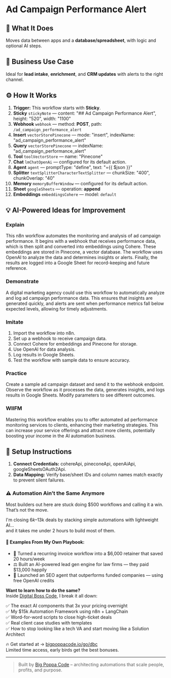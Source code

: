 # Ad Campaign Performance Alert
  ## 🚀 What It Does
  Moves data between apps and a **database/spreadsheet**, with logic and optional AI steps.
  
  ## 💼 Business Use Case
  Ideal for **lead intake**, **enrichment**, and **CRM updates** with alerts to the right channel.
  
  ## ⚙️ How It Works
  1. **Trigger:** This workflow starts with **Sticky**.
  2. **Sticky** `stickyNote` — content: "## Ad Campaign Performance Alert", height: "520", width: "1100"
3. **Webhook** `webhook` — method: **POST**, path: `/ad_campaign_performance_alert`
4. **Insert** `vectorStorePinecone` — mode: "insert", indexName: "ad_campaign_performance_alert"
5. **Query** `vectorStorePinecone` — indexName: "ad_campaign_performance_alert"
6. **Tool** `toolVectorStore` — name: "Pinecone"
7. **Chat** `lmChatOpenAi` — configured for its default action.
8. **Agent** `agent` — promptType: "define", text: "={{ $json }}"
9. **Splitter** `textSplitterCharacterTextSplitter` — chunkSize: "400", chunkOverlap: "40"
10. **Memory** `memoryBufferWindow` — configured for its default action.
11. **Sheet** `googleSheets` — operation: **append**
12. **Embeddings** `embeddingsCohere` — model: `default`
  
  ## 💡 AI-Powered Ideas for Improvement
  ### Explain
This n8n workflow automates the monitoring and analysis of ad campaign performance. It begins with a webhook that receives performance data, which is then split and converted into embeddings using Cohere. These embeddings are stored in Pinecone, a vector database. The workflow uses OpenAI to analyze the data and determines insights or alerts. Finally, the results are logged into a Google Sheet for record-keeping and future reference.

### Demonstrate
A digital marketing agency could use this workflow to automatically analyze and log ad campaign performance data. This ensures that insights are generated quickly, and alerts are sent when performance metrics fall below expected levels, allowing for timely adjustments.

### Imitate
1. Import the workflow into n8n.
2. Set up a webhook to receive campaign data.
3. Connect Cohere for embeddings and Pinecone for storage.
4. Use OpenAI for data analysis.
5. Log results in Google Sheets.
6. Test the workflow with sample data to ensure accuracy.

### Practice
Create a sample ad campaign dataset and send it to the webhook endpoint. Observe the workflow as it processes the data, generates insights, and logs results in Google Sheets. Modify parameters to see different outcomes.

### WIIFM
Mastering this workflow enables you to offer automated ad performance monitoring services to clients, enhancing their marketing strategies. This can increase your service offerings and attract more clients, potentially boosting your income in the AI automation business.
  
  ## 🔧 Setup Instructions
  1. **Connect Credentials:** cohereApi, pineconeApi, openAiApi, googleSheetsOAuth2Api.
2. **Data Mapping:** Verify base/sheet IDs and column names match exactly to prevent silent failures.
  
### ⚠️ Automation Ain’t the Same Anymore

Most builders out here are stuck doing $500 workflows and calling it a win.  
That’s not the move.  

I'm closing $6k–$13k deals by stacking simple automations with lightweight AI...  
and it takes me under 2 hours to build most of them.

#### 🧠 Examples From My Own Playbook:
- 🔁 Turned a recurring invoice workflow into a $6,000 retainer that saved 20 hours/week  
- ⚖️ Built an AI-powered lead gen engine for law firms — they paid $13,000 happily  
- 🚀 Launched an SEO agent that outperforms funded companies — using free OpenAI credits  

**Want to learn how to do the same?**  
Inside [Digital Boss Code](https://bigpoppacode.io/go/dbc), I break it all down:

✅ The exact AI components that 3x your pricing overnight  
✅ My $15k Automation Framework using n8n + LangChain  
✅ Word-for-word scripts to close high-ticket deals  
✅ Real client case studies with templates  
✅ How to stop looking like a tech VA and start moving like a Solution Architect  

🔥 Get started at → [bigpoppacode.io/go/dbc](https://bigpoppacode.io/go/dbc)  
Limited time access, early birds get the best bonuses.

---
> Built by [Big Poppa Code](https://bigpoppacode.io) – architecting automations that scale people, profits, and purpose.
  